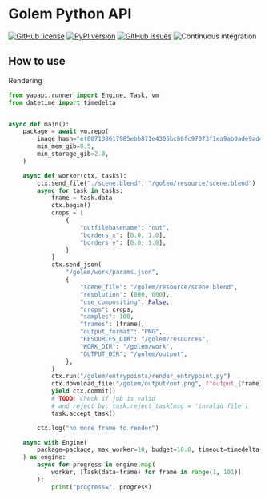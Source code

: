 # Golem Python API

[![GitHub license](https://img.shields.io/github/license/prekucki/yapapi)](https://github.com/prekucki/yapapi/blob/master/LICENSE)
[![PyPI version](https://badge.fury.io/py/yapapi.svg)](https://badge.fury.io/py/yapapi)
[![GitHub issues](https://img.shields.io/github/issues/prekucki/yapapi)](https://github.com/prekucki/yapapi/issues)
![Continuous integration](https://github.com/prekucki/yapapi/workflows/Continuous%20integration/badge.svg)

## How to use

Rendering

```python
from yapapi.runner import Engine, Task, vm
from datetime import timedelta


async def main():
    package = await vm.repo(
        image_hash="ef007138617985ebb871e4305bc86fc97073f1ea9ab0ade9ad492ea995c4bc8b",
        min_mem_gib=0.5,
        min_storage_gib=2.0,
    )

    async def worker(ctx, tasks):
        ctx.send_file("./scene.blend", "/golem/resource/scene.blend")
        async for task in tasks:
            frame = task.data
            ctx.begin()
            crops = [
                {
                    "outfilebasename": "out",
                    "borders_x": [0.0, 1.0],
                    "borders_y": [0.0, 1.0],
                }
            ]
            ctx.send_json(
                "/golem/work/params.json",
                {
                    "scene_file": "/golem/resource/scene.blend",
                    "resolution": (800, 600),
                    "use_compositing": False,
                    "crops": crops,
                    "samples": 100,
                    "frames": [frame],
                    "output_format": "PNG",
                    "RESOURCES_DIR": "/golem/resources",
                    "WORK_DIR": "/golem/work",
                    "OUTPUT_DIR": "/golem/output",
                },
            )
            ctx.run("/golem/entrypoints/render_entrypoint.py")
            ctx.download_file("/golem/output/out.png", f"output_{frame}.png")
            yield ctx.commit()
            # TODO: Check if job is valid
            # and reject by: task.reject_task(msg = 'invalid file')
            task.accept_task()

        ctx.log("no more frame to render")

    async with Engine(
        package=package, max_worker=10, budget=10.0, timeout=timedelta(minutes=5)
    ) as engine:
        async for progress in engine.map(
            worker, [Task(data=frame) for frame in range(1, 101)]
        ):
            print("progress=", progress)
```
